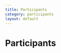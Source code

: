 ```yaml
---
title: Participants
category: participants
layout: default
---
```


# Participants

<!--
* FirstName LastName (UConn)
-->
